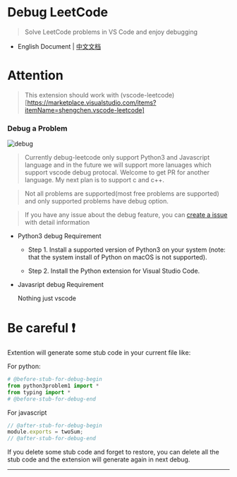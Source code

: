# Debug LeetCode

> Solve LeetCode problems in VS Code and enjoy debugging

-   English Document | [中文文档](https://github.com/wangtao0101/vscode-debug-leetcode/blob/master/docs/README_zh-CN.md)

# Attention

> This extension should work with (vscode-leetcode)[https://marketplace.visualstudio.com/items?itemName=shengchen.vscode-leetcode]

### Debug a Problem

![debug](https://raw.githubusercontent.com/wangtao0101/vscode-debug-leetcode/master/docs/gifs/debug.gif)

> Currently debug-leetcode only support Python3 and Javascript language and in the future we will support more lanuages which support vscode debug protocal. Welcome to get PR for another language. My next plan is to support c and c++.

> Not all problems are supported(most free problems are supported) and only supported problems have debug option.

> If you have any issue about the debug feature, you can [create a issue](https://github.com/wangtao0101/vscode-debug-leetcode/issues/new?template=bug.md) with detail information

-   Python3 debug Requirement

    -   Step 1. Install a supported version of Python3 on your system (note: that the system install of Python on macOS is not supported).

    -   Step 2. Install the Python extension for Visual Studio Code.

-   Javasript debug Requirement

    Nothing just vscode

# Be careful ❗️

Extention will generate some stub code in your current file like:

For python:

```python
# @before-stub-for-debug-begin
from python3problem1 import *
from typing import *
# @before-stub-for-debug-end
```

For javascript

```js
// @after-stub-for-debug-begin
module.exports = twoSum;
// @after-stub-for-debug-end
```

If you delete some stub code and forget to restore, you can delete all the stub code and the extension will generate again in next debug.

---
